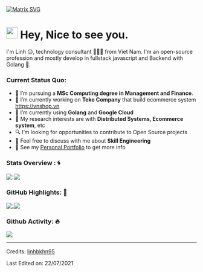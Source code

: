 [![Matrix SVG](https://raw.githubusercontent.com/rodrigograca31/rodrigograca31/master/matrix.svg)](https://www.youtube.com/watch?v=SDkAGkd4NLc) 

<h1><img src="https://emojis.slackmojis.com/emojis/images/1531849430/4246/blob-sunglasses.gif?1531849430" width="30"/> Hey, Nice to see you.</h1>

I'm Linh 😉, technology consultant 👨🏻‍💻 from Viet Nam. I'm an open-source profession and mostly develop in fullstack javascript and Backend with Golang 🐍.

### Current Status Quo:

- 💼 I’m pursuing a <strong>MSc Computing degree in Management and Finance</strong>.
- 🔭 I’m currently working on <strong>Teko Company</strong> that build ecommerce system https://vnshop.vn
- 🌱 I’m currently using <strong>Golang</strong> and <strong>Google Cloud</strong>
- 🤔 My research interests are with <strong>Distributed Systems, Ecommerce system</strong>, etc
- 🔍 I’m looking for opportunities to contribute to Open Source projects
- 💬 Feel free to discuss with me about <strong>Skill Engineering</strong>
- 👀 See my [Personal Portfolio](https://www.facebook.com/linhbkhn95) to get more info

### Stats Overview : :cyclone:
<img align="center" src="https://github-readme-stats.vercel.app/api?username=linhbkhn95&show_icons=true&count_private=true&hide=stars&include_all_commits=false&theme=material-palenight" />
<img align="center" src="https://github-profile-trophy.vercel.app/?username=billpwchan&theme=dracula&no-bg=true&row=1"/>


### GitHub Highlights: :blossom:
<a href="">
  <img align="center" src="https://github-readme-stats.vercel.app/api/top-langs/?username=linhbkhn95&langs_count=8&layout=compact&theme=material-palenight&hide=html,Tcl" />
</a>
<a href="">
  <img align="center" src="http://github-readme-streak-stats.herokuapp.com?user=linhbkhn95&theme=material-palenight"/>
</a>

### Github Activity: 🔥 
<img align="center" src="https://activity-graph.herokuapp.com/graph?username=linhbkhn95&theme=dracula&color=B994E6&bg_color=2B2D3D" />


-----
Credits: [linhbkhn95](https://github.com/linhbkhn95)

Last Edited on: 22/07/2021
